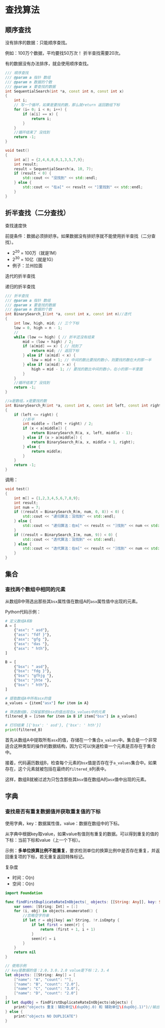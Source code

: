 # 查找算法

## 顺序查找

没有排序的数据：只能顺序查找。

例如：100万个数据，平均要找50万次！ 折半查找需要20次。

有的数据没有办法排序，就会使用顺序查找。

```c++
/// 顺序查找
/// @param a 指针 数组
/// @param n 数据的个数
/// @param x 要查找的数据
int SequentialSearch(int *a, const int n, const int x)
{
    int i;
    // 写一个循环，如果是要找的数，那么就return 返回数组下标
    for (i= 0; i < n; i++) {
        if (a[i] == x) {
            return i;
        }
    }
    //循环结束了 没找到
    return -1;
}
```

```c++
void test()
{
    int a[] = {2,4,6,8,0,1,3,5,7,9};
    int result;
    result = SequentialSearch(a, 10, 7);
    if (result < 0) {
        std::cout << "没找到" << std::endl;
    } else {
        std::cout << "在a[" << result << "]里找到" << std::endl;
    }
}
```

## 折半查找（二分查找）

查找速度快

前提条件：数据必须排好序。如果数据没有排好序就不能使用折半查找（二分查找）。

- 2<sup>20</sup> = 100万（就是1M）
- 2<sup>30</sup> = 10亿（就是1G）
- 例子：兰州拉面

迭代的折半查找

递归的折半查找

```c++
/// 折半查找
/// @param a 指针 数组
/// @param x 要查找的数据
/// @param n 数据的个数
int BinarySearch_I(int *a, const int x, const int n)//迭代
{
    int low, high, mid; // 三个下标
    low = 0, high = n - 1;
    //
    while (low <= high) { // 折半还没有结束
        mid = (low + high) / 2;
        if (a[mid] == x) { // 找到了
            return mid; // 返回下标
        } else if (a[mid] < x) {
            low = mid + 1; // 中间的数比要找的数小，则要找的数在大的那一半
        } else if (a[mid] > x) {
            high = mid - 1; // 要找的数比中间的数小，在小的那一半里面
        }
    }
    //循环结束了 没找到
    return -1;
}

//a是数组，x是要找的数
int BinarySearch_R(int *a, const int x, const int left, const int right)//递归
{
    if (left <= right) {
        //折半
        int middle = (left + right) / 2;
        if (x < a[middle]) {
            return BinarySearch_R(a, x, left, middle - 1);
        } else if (x > a[middle]) {
            return BinarySearch_R(a, x, middle + 1, right);
        } else {
            return middle;
        }
    }
    return -1;
}
```

调用：

```c++
void test()
{
    int m[] = {1,2,3,4,5,6,7,8,9};
    int result;
    int num = 7;
    if ((result = BinarySearch_R(m, num, 0, 8)) < 0) {
        std::cout << "递归算法：没找到" << std::endl;
    } else {
        std::cout << "递归算法：在m[" << result << "]找到" << num << std::endl;
    }
    if ((result = BinarySearch_I(m, num, 9)) < 0) {
        std::cout << "迭代算法：没找到" << std::endl;
    } else {
        std::cout << "迭代算法：在m[" << result << "]找到" << num << std::endl;
    }
}
```

## 集合

### 查找两个数组中相同的元素

从数组B中筛选出那些其`bsx`属性值在数组A的`asx`属性值中出现的元素。

Python代码示例：

```python
# 定义数组A和B
A = [
    {"asx": " asd"}, 
    {"asx": "fdf }"}, 
    {"asx": "gfg "}, 
    {"asx": "das "}, 
    {"asx": " hth"}, 
]

B = [
    {"bsx": " asd"}, 
    {"bsx": "fdg }"}, 
    {"bsx": "gfhjg "}, 
    {"bsx": "jhte "}, 
    {"bsx": " hth"}, 
]

# 提取数组A中所有asx的值
a_values = {item["asx"] for item in A}

# 筛选数组B，只保留那些bsx的值出现在a_values中的元素
filtered_B = [item for item in B if item["bsx"] in a_values]

# 打印结果 [{'bsx': ' asd'}, {'bsx': ' hth'}]
print(filtered_B)
```

首先从数组A中提取所有`asx`的值，存储在一个集合`a_values`中。集合是一个非常适合这种类型的操作的数据结构，因为它可以快速检查一个元素是否存在于集合中。

接着，代码遍历数组B，检查每个元素的`bsx`值是否存在于`a_values`集合中。如果存在，这个元素就被包括在最终的`filtered_B`列表中。

这样，数组B就被过滤为只包含那些其`bsx`值在数组A的`asx`值中出现的元素。

## 字典

### 查找是否有重复数据值并获取重复值的下标

使用字典，key：数据属性值，value：数据在数组中的下标。

从字典中根据key取value，如果value有值则有重复的数据。可以得到重复的值的下标：当前下标和value（上一个下标）。

示例：**多单位换算比例不能重复**，要求检测单位的换算比例中是否存在重复，并返回重复项的下标，若无重复返回特殊标记。

复杂度

- 时间：O(n)
- 空间：O(n)

```swift
import Foundation

func findFirstDuplicateRateInObjects(_ objects: [[String: Any]], key: String = "count") -> (Int, Int)? {
    var seen: [String: Int] = [:]
    for (i, obj) in objects.enumerated() {
        //忽略空字符串
        if let r = obj[key] as? String, !r.isEmpty {
            if let first = seen[r] {
                return (first + 1, i + 1)
            }
            seen[r] = i
        }
    }
    return nil
}

// 使用示例
// key是数据的值：2.0，3.0，2.0 value是下标：2，3，4
let objects: [[String: Any]] = [
    ["name": "A", "count": ""],
    ["name": "B", "count": "2.0"],
    ["name": "C", "count": "3.0"],
    ["name": "D", "count": "2.0"]
]
if let dupObj = findFirstDuplicateRateInObjects(objects) {
    print("objects 重复：辅助单位\(dupObj.0) 和 辅助单位\(dupObj.1)")//输出下标2和4
} else {
    print("objects NO DUPLICATE")
}
```


